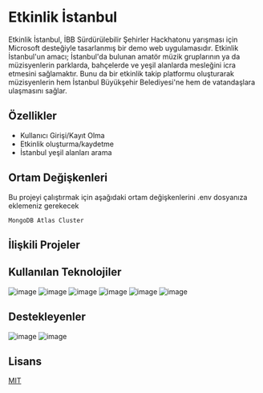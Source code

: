 
# Etkinlik İstanbul

Etkinlik İstanbul, İBB Sürdürülebilir Şehirler Hackhatonu yarışması için
Microsoft desteğiyle tasarlanmış bir demo web uygulamasıdır. Etkinlik
İstanbul'un amacı; İstanbul'da bulunan amatör müzik gruplarının ya da
müzisyenlerin parklarda, bahçelerde ve yeşil alanlarda mesleğini icra
etmesini sağlamaktır. Bunu da bir etkinlik takip platformu oluşturarak
müzisyenlerin hem İstanbul Büyükşehir Belediyesi'ne hem de vatandaşlara
ulaşmasını sağlar.


## Özellikler

- Kullanıcı Girişi/Kayıt Olma
- Etkinlik oluşturma/kaydetme
- İstanbul yeşil alanları arama


  
## Ortam Değişkenleri

Bu projeyi çalıştırmak için aşağıdaki ortam değişkenlerini .env dosyanıza eklemeniz gerekecek

`MongoDB Atlas Cluster`

  
## İlişkili Projeler



  
## Kullanılan Teknolojiler

![image](https://user-images.githubusercontent.com/64533036/167676031-800425ef-f77a-4eb8-9d09-e5d786719709.png)
![image](https://user-images.githubusercontent.com/64533036/167676144-ebe2b24a-0928-4bc8-b19c-8592bf9eadf9.png)
![image](https://user-images.githubusercontent.com/64533036/167676296-4f3f3244-33df-46bd-947d-f8de0c06636f.png)
![image](https://user-images.githubusercontent.com/64533036/167676449-106b50b9-66ed-46ab-81e6-4502e826ad81.png)
![image](https://user-images.githubusercontent.com/64533036/167676511-f8d2ef00-7db2-4aeb-962a-8795016df6e6.png)
![image](https://user-images.githubusercontent.com/64533036/167676529-db70ea43-a679-4556-a1e9-4d1318359f6d.png)

## Destekleyenler

![image](https://user-images.githubusercontent.com/64533036/167676753-c61cabe9-b871-4ff0-8b3e-e986888c3486.png)
![image](https://user-images.githubusercontent.com/64533036/167676777-b33647f6-65e1-4743-a232-f327234ab7e1.png)


  
## Lisans

[MIT](https://choosealicense.com/licenses/mit/)

  